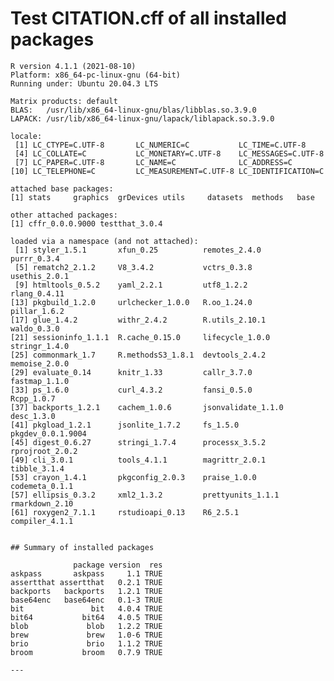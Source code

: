 # Test CITATION.cff of all installed packages

    R version 4.1.1 (2021-08-10)
    Platform: x86_64-pc-linux-gnu (64-bit)
    Running under: Ubuntu 20.04.3 LTS
    
    Matrix products: default
    BLAS:   /usr/lib/x86_64-linux-gnu/blas/libblas.so.3.9.0
    LAPACK: /usr/lib/x86_64-linux-gnu/lapack/liblapack.so.3.9.0
    
    locale:
     [1] LC_CTYPE=C.UTF-8       LC_NUMERIC=C           LC_TIME=C.UTF-8       
     [4] LC_COLLATE=C           LC_MONETARY=C.UTF-8    LC_MESSAGES=C.UTF-8   
     [7] LC_PAPER=C.UTF-8       LC_NAME=C              LC_ADDRESS=C          
    [10] LC_TELEPHONE=C         LC_MEASUREMENT=C.UTF-8 LC_IDENTIFICATION=C   
    
    attached base packages:
    [1] stats     graphics  grDevices utils     datasets  methods   base     
    
    other attached packages:
    [1] cffr_0.0.0.9000 testthat_3.0.4 
    
    loaded via a namespace (and not attached):
     [1] styler_1.5.1       xfun_0.25          remotes_2.4.0      purrr_0.3.4       
     [5] rematch2_2.1.2     V8_3.4.2           vctrs_0.3.8        usethis_2.0.1     
     [9] htmltools_0.5.2    yaml_2.2.1         utf8_1.2.2         rlang_0.4.11      
    [13] pkgbuild_1.2.0     urlchecker_1.0.0   R.oo_1.24.0        pillar_1.6.2      
    [17] glue_1.4.2         withr_2.4.2        R.utils_2.10.1     waldo_0.3.0       
    [21] sessioninfo_1.1.1  R.cache_0.15.0     lifecycle_1.0.0    stringr_1.4.0     
    [25] commonmark_1.7     R.methodsS3_1.8.1  devtools_2.4.2     memoise_2.0.0     
    [29] evaluate_0.14      knitr_1.33         callr_3.7.0        fastmap_1.1.0     
    [33] ps_1.6.0           curl_4.3.2         fansi_0.5.0        Rcpp_1.0.7        
    [37] backports_1.2.1    cachem_1.0.6       jsonvalidate_1.1.0 desc_1.3.0        
    [41] pkgload_1.2.1      jsonlite_1.7.2     fs_1.5.0           pkgdev_0.0.1.9004 
    [45] digest_0.6.27      stringi_1.7.4      processx_3.5.2     rprojroot_2.0.2   
    [49] cli_3.0.1          tools_4.1.1        magrittr_2.0.1     tibble_3.1.4      
    [53] crayon_1.4.1       pkgconfig_2.0.3    praise_1.0.0       codemeta_0.1.1    
    [57] ellipsis_0.3.2     xml2_1.3.2         prettyunits_1.1.1  rmarkdown_2.10    
    [61] roxygen2_7.1.1     rstudioapi_0.13    R6_2.5.1           compiler_4.1.1    
    
    
    ## Summary of installed packages 
    
                  package version  res
    askpass       askpass     1.1 TRUE
    assertthat assertthat   0.2.1 TRUE
    backports   backports   1.2.1 TRUE
    base64enc   base64enc   0.1-3 TRUE
    bit               bit   4.0.4 TRUE
    bit64           bit64   4.0.5 TRUE
    blob             blob   1.2.2 TRUE
    brew             brew   1.0-6 TRUE
    brio             brio   1.1.2 TRUE
    broom           broom   0.7.9 TRUE
    
    ---

